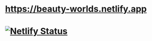 # https://beauty-worlds.netlify.app
# [![Netlify Status](https://api.netlify.com/api/v1/badges/b461ce4c-34fe-4c75-a158-fda994f1a825/deploy-status)](https://app.netlify.com/sites/beauty-worlds/deploys)
#
#
#
#
#
#
#
#